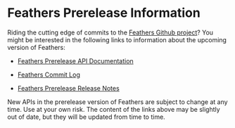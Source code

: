 # Feathers Prerelease Information

Riding the cutting edge of commits to the [Feathers Github project](https://github.com/joshtynjala/feathers)? You might be interested in the following links to information about the upcoming version of Feathers:

-   [Feathers Prerelease API Documentation](http://feathersui.com/beta/documentation/)

-   [Feathers Commit Log](https://github.com/joshtynjala/feathers/commits/master)

-   [Feathers Prerelease Release Notes](https://github.com/joshtynjala/feathers/blob/master/RELEASENOTES.md)

New APIs in the prerelease version of Feathers are subject to change at any time. Use at your own risk. The content of the links above may be slightly out of date, but they will be updated from time to time.


